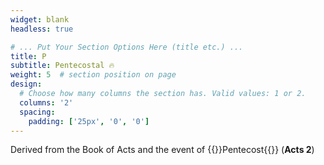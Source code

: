 ```yaml
---
widget: blank
headless: true

# ... Put Your Section Options Here (title etc.) ...
title: P
subtitle: Pentecostal 🔥
weight: 5  # section position on page
design:
  # Choose how many columns the section has. Valid values: 1 or 2.
  columns: '2'
  spacing:
    padding: ['25px', '0', '0']
---
```

Derived from the Book of Acts and the event of {{<hl>}}Pentecost{{</hl>}} (<strong>Acts 2</strong>)